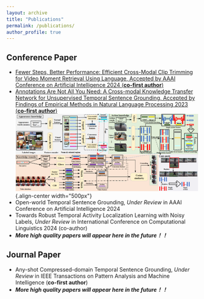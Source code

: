 ```yaml
---
layout: archive
title: "Publications"
permalink: /publications/
author_profile: true
---
```

## Conference Paper

- [Fewer Steps, Better Performance: Efficient Cross-Modal Clip Trimming for Video Moment Retrieval Using Language, Accepted by AAAI Conference on Artificial Intelligence 2024 (**co-first author**)](https://drive.google.com/file/d/1jufk_sC70F6D5DntaKtAS2WPHDqn-NtS/view?usp=drive_link)
  <br>
- [Annotations Are Not All You Need: A Cross-modal Knowledge Transfer Network for Unsupervised Temporal Sentence Grounding, Accepted by Findings of Empirical Methods in Natural Language Processing 2023 (**co-first author**)](https://aclanthology.org/2023.findings-emnlp.583.pdf)
![Illustration of our CMKT](/images/CMKT.png){.align-center width="500px"}
  <br>
- Open-world Temporal Sentence Grounding, *Under Review* in AAAI Conference on Artificial Intelligence 2024
  <br>
- Towards Robust Temporal Activity Localization Learning with Noisy Labels, *Under Review* in International Conference on Computational Linguistics 2024 (co-author)
  <br>
- ***More high quality papers will appear here in the future！！***

## Journal Paper

- Any-shot Compressed-domain Temporal Sentence Grounding, *Under Review* in IEEE Transactions on Pattern Analysis and Machine Intelligence (**co-first author**)
  <br>
- ***More high quality papers will appear here in the future！！***
  <br>


